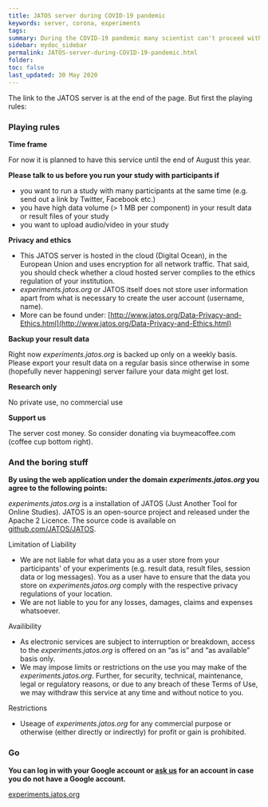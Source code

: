 ```yaml
---
title: JATOS server during COVID-19 pandemic
keywords: server, corona, experiments
tags:
summary: During the COVID-19 pandemic many scientist can't proceed with their usual lab experiments anymore and move to online counterparts. But for many scientists setting up a JATOS instance is difficult. We want to support the scientist comunity by providing a JATOS server for free to use.
sidebar: mydoc_sidebar
permalink: JATOS-server-during-COVID-19-pandemic.html
folder:
toc: false
last_updated: 30 May 2020
---
```


<script data-name="BMC-Widget" src="https://cdnjs.buymeacoffee.com/1.0.0/widget.prod.min.js" data-id="jatos" data-description="" data-message="" data-color="#FF813F" data-position="right" data-x_margin="18" data-y_margin="18"></script>

The link to the JATOS server is at the end of the page. But first the playing rules:

### Playing rules

**Time frame**

For now it is planned to have this service until the end of August this year. 

**Please talk to us before you run your study with participants if**

* you want to run a study with many participants at the same time (e.g. send out a link by Twitter, Facebook etc.)
* you have high data volume (> 1 MB per component) in your result data or result files of your study
* you want to upload audio/video in your study

**Privacy and ethics**

* This JATOS server is hosted in the cloud (Digital Ocean), in the European Union and uses encryption for all network traffic. That said, you should check whether a cloud hosted server complies to the ethics regulation of your institution.
* _experiments.jatos.org_ or JATOS itself does not store user information apart from what is necessary to create the user account (username, name).
* More can be found under: [http://www.jatos.org/Data-Privacy-and-Ethics.html](http://www.jatos.org/Data-Privacy-and-Ethics.html)

**Backup your result data**

Right now _experiments.jatos.org_ is backed up only on a weekly basis. Please export your result data on a regular basis since otherwise in some (hopefully never happening) server failure your data might get lost.

**Research only**

No private use, no commercial use

**Support us**

The server cost money. So consider donating via buymeacoffee.com (coffee cup bottom right).


### And the boring stuff

**By using the web application under the domain _experiments.jatos.org_ you agree to the following points:**

_experiments.jatos.org_ is a installation of JATOS (Just Another Tool for Online Studies). JATOS is an open-source project and released under the Apache 2 Licence. The source code is available on [github.com/JATOS/JATOS](github.com/JATOS/JATOS).

Limitation of Liability
* We are not liable for what data you as a user store from your participants' of your experiments (e.g. result data, result files, session data or log messages). You as a user have to ensure that the data you store on _experiments.jatos.org_ comply with the respective privacy regulations of your location.
* We are not liable to you for any losses, damages, claims and expenses whatsoever.

Availibility 
* As electronic services are subject to interruption or breakdown, access to the _experiments.jatos.org_ is offered on an “as is” and “as available” basis only.
* We may impose limits or restrictions on the use you may make of the _experiments.jatos.org_. Further, for security, technical, maintenance, legal or regulatory reasons, or due to any breach of these Terms of Use, we may withdraw this service at any time and without notice to you.

Restrictions
* Useage of _experiments.jatos.org_ for any commercial purpose or otherwise (either directly or indirectly) for profit or gain is prohibited.


### Go

**You can log in with your Google account or [ask us](/Contact-us.html) for an account in case you do not have a Google account.**

<a role="button" class="btn btn-primary btn-lg" href="https://experiments.jatos.org">experiments.jatos.org</a>